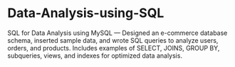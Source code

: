 # Data-Analysis-using-SQL
SQL for Data Analysis using MySQL — Designed an e-commerce database schema, inserted sample data, and wrote SQL queries to analyze users, orders, and products. Includes examples of SELECT, JOINS, GROUP BY, subqueries, views, and indexes for optimized data analysis.
